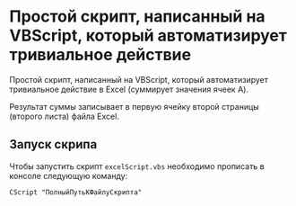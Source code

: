 # Простой скрипт, написанный на VBScript, который автоматизирует тривиальное действие

Простой скрипт, написанный на VBScript, который автоматизирует тривиальное действие в Excel (суммирует значения ячеек А).

Результат суммы записывает в первую ячейку второй страницы (второго листа) файла Excel.


## Запуск скрипа

Чтобы запустить скрипт `excelScript.vbs` необходимо прописать в консоле следующую команду:

```
CScript "ПолныйПутьКФайлуСкрипта"
```

